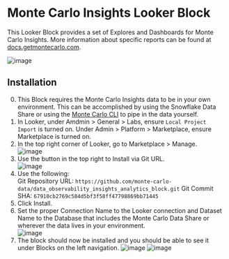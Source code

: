 # Monte Carlo Insights Looker Block

This Looker Block provides a set of Explores and Dashboards for Monte Carlo Insights. More information about specific reports can be found at [docs.getmontecarlo.com](https://docs.getmontecarlo.com/docs/insights).

![image](https://user-images.githubusercontent.com/16830555/182868578-cd484127-d5bf-4c77-b81d-52d9ff1906d0.png)

## Installation
0. This Block requires the Monte Carlo Insights data to be in your own environment. This can be accomplished by using the Snowflake Data Share or using the [Monte Carlo CLI](https://docs.getmontecarlo.com/docs/using-the-cli) to pipe in the data yourself.
1. In Looker, under Amdmin > General > Labs, ensure `Local Project Import` is turned on. Under Admin > Platform > Marketplace, ensure Marketplace is turned on.
2. In the top right corner of Looker, go to Marketplace > Manage.   
![image](https://user-images.githubusercontent.com/16830555/182867023-78de0c8d-f3b6-44b2-a2ac-c976499be6a6.png)
3. Use the button in the top right to Install via Git URL.  
![image](https://user-images.githubusercontent.com/16830555/182867195-987b108f-2907-46a3-b8eb-fb06986730b1.png)
3. Use the following:  
  Git Repository URL: `https://github.com/monte-carlo-data/data_observability_insights_analytics_block.git` 
  Git Commit SHA: `67910cb2769c584d5bf3f58ff47798869bb71445`
4. Click Install.  
5. Set the proper Connection Name to the Looker connection and Dataset Name to the Database that includes the Monte Carlo Data Share or wherever the data lives in your environment.  
![image](https://user-images.githubusercontent.com/16830555/182867530-e086de0f-0130-4809-aa82-8baebdf5aaaf.png)
6. The block should now be installed and you should be able to see it under Blocks on the left navigation.
![image](https://user-images.githubusercontent.com/16830555/182867939-86ce9cc7-6f30-4d0b-98aa-7dbdd9358258.png)
![image](https://user-images.githubusercontent.com/16830555/182867896-52e4b15e-a43f-42c7-a13a-5446f64708af.png)
